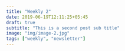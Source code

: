 ```yaml
---
title: "Weekly 2"
date: 2019-06-19T12:11:25+05:45
draft: true
subtitle: "This is a second post sub title"
image: "img/image-2.jpg"
tags: ["weekly", "newsletter"]
---
```


